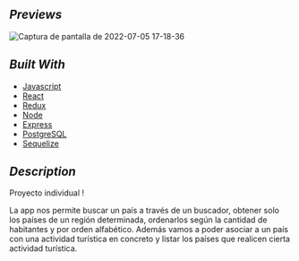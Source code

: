 

## _Previews_

  ![Captura de pantalla de 2022-07-05 17-18-36](https://user-images.githubusercontent.com/81661747/177416857-d2bbd7da-935c-4ff5-8bdb-b047fe62a320.png)


## _Built With_
- [Javascript](https://javascript.com/)
- [React](https://reactjs.org/)
- [Redux](https://redux.js.org/)
- [Node](https://nodejs.org/es/)
- [Express](https://expressjs.com/)
- [PostgreSQL](https://www.postgresql.org/)
- [Sequelize](https://sequelize.org/)

## _Description_

Proyecto individual !

La app nos permite buscar un país a través de un buscador, obtener solo los países de un región determinada, ordenarlos según la cantidad de habitantes y por orden alfabético.
Además vamos a poder asociar a un país con una actividad turística en concreto y listar los países que realicen cierta actividad turística.




